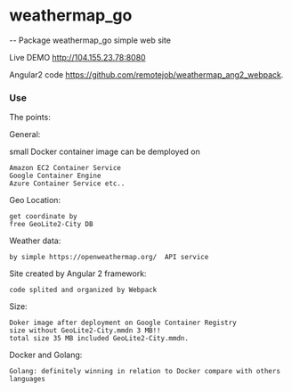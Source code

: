 # weathermap_go
--
Package weathermap_go simple web site

Live DEMO http://104.155.23.78:8080

Angular2 code https://github.com/remotejob/weathermap_ang2_webpack.


### Use

The points:

General:

small Docker container image can be demployed on

    Amazon EC2 Container Service
    Google Container Engine
    Azure Container Service etc..

Geo Location:

    get coordinate by
    free GeoLite2-City DB

Weather data:

    by simple https://openweathermap.org/  API service

Site created by Angular 2 framework:

    code splited and organized by Webpack

Size:

    Doker image after deployment on Google Container Registry
    size without GeoLite2-City.mmdn 3 MB!!
    total size 35 MB included GeoLite2-City.mmdn.

Docker and Golang:

    Golang: definitely winning in relation to Docker compare with others languages
